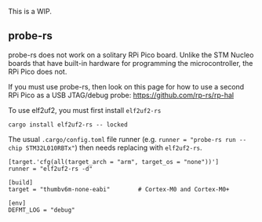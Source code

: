 This is a WIP.

## probe-rs

probe-rs does not work on a solitary RPi Pico board. Unlike the STM Nucleo boards that have built-in hardware for programming the microcontroller, the RPi Pico does not.

If you must use probe-rs, then look on this page for how to use a second RPi Pico as a USB JTAG/debug probe: https://github.com/rp-rs/rp-hal 

To use elf2uf2, you must first install ```elf2uf2-rs```

```
cargo install elf2uf2-rs -- locked
```

The usual ```.cargo/config.toml``` file runner (e.g. ```runner = "probe-rs run --chip STM32L010RBTx"```) then needs replacing with ```elf2uf2-rs```.

```
[target.'cfg(all(target_arch = "arm", target_os = "none"))']
runner = "elf2uf2-rs -d"

[build]
target = "thumbv6m-none-eabi"        # Cortex-M0 and Cortex-M0+

[env]
DEFMT_LOG = "debug"
```
